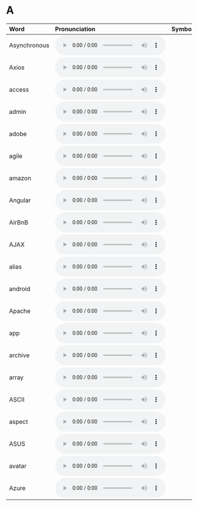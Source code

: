 
# A

| Word  | Pronunciation | Symbol |
| :-- | :-- | :-- |
| Asynchronous | <audio :src="$withBase('/audio/Asynchronous.mp3')" controls="controls" controlslist="nodownload"></audio> |  |
| Axios | <audio :src="$withBase('/audio/Axios.mp3')" controls="controls" controlslist="nodownload"></audio> |  |
| access | <audio :src="$withBase('/audio/access.mp3')" controls="controls" controlslist="nodownload"></audio> |  |
| admin | <audio :src="$withBase('/audio/admin.mp3')" controls="controls" controlslist="nodownload"></audio> |  |
| adobe | <audio :src="$withBase('/audio/adobe.mp3')" controls="controls" controlslist="nodownload"></audio> |  |
| agile | <audio :src="$withBase('/audio/agile.mp3')" controls="controls" controlslist="nodownload"></audio> |  |
| amazon | <audio :src="$withBase('/audio/amazon.mp3')" controls="controls" controlslist="nodownload"></audio> |  |
| Angular | <audio :src="$withBase('/audio/Angular.mp3')" controls="controls" controlslist="nodownload"></audio> |  |
| AirBnB | <audio :src="$withBase('/audio/AirBnB.mp3')" controls="controls" controlslist="nodownload"></audio> |  |
| AJAX | <audio :src="$withBase('/audio/AJAX.mp3')" controls="controls" controlslist="nodownload"></audio> |  |
| alias | <audio :src="$withBase('/audio/alias.mp3')" controls="controls" controlslist="nodownload"></audio> |  |
| android | <audio :src="$withBase('/audio/android.mp3')" controls="controls" controlslist="nodownload"></audio> |  |
| Apache | <audio :src="$withBase('/audio/Apache.mp3')" controls="controls" controlslist="nodownload"></audio> |  |
| app | <audio :src="$withBase('/audio/app.mp3')" controls="controls" controlslist="nodownload"></audio> |  |
| archive | <audio :src="$withBase('/audio/archive.mp3')" controls="controls" controlslist="nodownload"></audio> |  |
| array | <audio :src="$withBase('/audio/array.mp3')" controls="controls" controlslist="nodownload"></audio> |  |
| ASCII | <audio :src="$withBase('/audio/ASCII.mp3')" controls="controls" controlslist="nodownload"></audio> |  |
| aspect | <audio :src="$withBase('/audio/aspect.mp3')" controls="controls" controlslist="nodownload"></audio> |  |
| ASUS | <audio :src="$withBase('/audio/ASUS.mp3')" controls="controls" controlslist="nodownload"></audio> |  |
| avatar | <audio :src="$withBase('/audio/avatar.mp3')" controls="controls" controlslist="nodownload"></audio> |  |
| Azure | <audio :src="$withBase('/audio/Azure.mp3')" controls="controls" controlslist="nodownload"></audio> |  |
